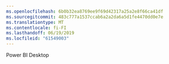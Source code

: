 ```yaml
---
ms.openlocfilehash: 6b0b32ea8769ee9f69d42317a25a2e8f66ca41df
ms.sourcegitcommit: 483c777a1537ccab6a2a2da6a5d1fe4470dd0e7e
ms.translationtype: MT
ms.contentlocale: fi-FI
ms.lasthandoff: 06/19/2019
ms.locfileid: "61549003"
---
```

Power BI Desktop